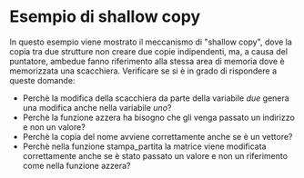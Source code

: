 # Esempio di shallow copy

In questo esempio viene mostrato il meccanismo di "shallow copy", dove la copia tra due strutture non creare due copie indipendenti, ma, a causa del puntatore, ambedue fanno riferimento alla stessa area di memoria dove è memorizzata una scacchiera.
Verificare se si è in grado di rispondere a queste domande:
- Perchè la modifica della scacchiera da parte della variabile *due* genera una modifica anche nella variabile *uno*?
- Perchè la funzione azzera ha bisogno che gli venga passato un indirizzo e non un valore?
- Perchè la copia del nome avviene correttamente anche se è un vettore?
- Perchè nella funzione stampa_partita la matrice viene modificata correttamente anche se è stato passato un valore e non un riferimento come nella funzione azzera? 
